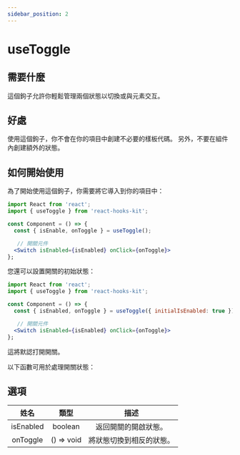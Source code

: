 ```yaml
---
sidebar_position: 2
---
```


# useToggle

## 需要什麼

這個鉤子允許你輕鬆管理兩個狀態以切換或與元素交互。

## 好處

使用這個鉤子，你不會在你的項目中創建不必要的樣板代碼。 另外，不要在組件內創建額外的狀態。

## 如何開始使用

為了開始使用這個鉤子，你需要將它導入到你的項目中：

```jsx
import React from 'react';
import { useToggle } from 'react-hooks-kit';

const Component = () => {
  const { isEnable, onToggle } = useToggle();

   // 開關元件
  <Switch isEnabled={isEnabled} onClick={onToggle}>
};
```

您還可以設置開關的初始狀態：

```jsx
import React from 'react';
import { useToggle } from 'react-hooks-kit';

const Component = () => {
  const { isEnabled, onToggle } = useToggle({ initialIsEnabled: true });

   // 開關元件
  <Switch isEnabled={isEnabled} onClick={onToggle}>
};
```

這將默認打開開關。

以下函數可用於處理開關狀態：

## 選項

| 姓名 | 類型 | 描述 |
| :---: | :---: | :---: |
| isEnabled | boolean | 返回開關的開啟狀態。 |
| onToggle | () => void | 將狀態切換到相反的狀態。 |
